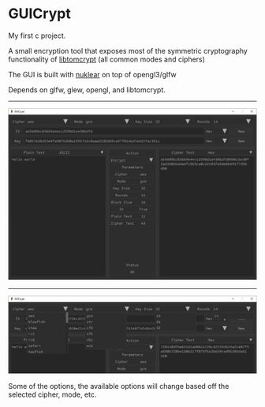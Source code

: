 # GUICrypt

My first c project.

A small encryption tool that exposes most of the symmetric cryptography functionality of [libtomcrypt](https://github.com/libtom/libtomcrypt) (all common modes and ciphers)

The GUI is built with [nuklear](https://github.com/Immediate-Mode-UI/Nuklear) on top of opengl3/glfw

Depends on glfw, glew, opengl, and libtomcrypt.

---

![ONE](https://github.com/archeoid/guicrypt/blob/master/images/gui1.PNG)

---

![TWO](https://github.com/archeoid/guicrypt/blob/master/images/gui2.png)

Some of the options, the available options will change based off the selected cipher, mode, etc.
